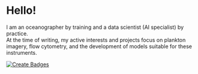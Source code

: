 

# Hello!  

I am an oceanographer by training and a data scientist (AI specialist) by practice.  
At the time of writing, my active interests and projects focus on plankton imagery, flow cytometry, and the development of models suitable for these instruments.



[![Create Badges](https://img.shields.io/badge/Ask_me_for_info_or_see-shields.io-03A9F4?style=flat&logo=github)](https://shields.io)

